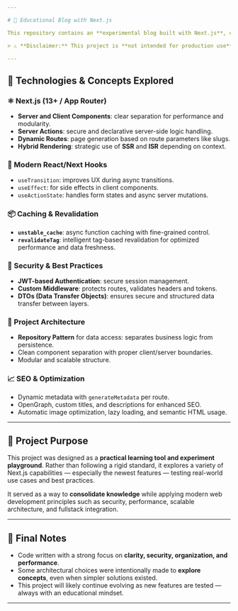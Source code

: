 ```yaml
---

# 🧪 Educational Blog with Next.js

This repository contains an **experimental blog built with Next.js**, created **exclusively for educational purposes**. It was developed as a personal lab to deeply explore the modern capabilities of the framework and test **advanced fullstack development patterns**.

> ⚠️ **Disclaimer:** This project is **not intended for production use**. It was built purely for learning, experimentation, and hands-on practice.

---
```


## 🚀 Technologies & Concepts Explored

### ⚛️ Next.js (13+ / App Router)

* **Server and Client Components**: clear separation for performance and modularity.
* **Server Actions**: secure and declarative server-side logic handling.
* **Dynamic Routes**: page generation based on route parameters like slugs.
* **Hybrid Rendering**: strategic use of **SSR** and **ISR** depending on context.

### 🧵 Modern React/Next Hooks

* `useTransition`: improves UX during async transitions.
* `useEffect`: for side effects in client components.
* `useActionState`: handles form states and async server mutations.

### 📦 Caching & Revalidation

* **`unstable_cache`**: async function caching with fine-grained control.
* **`revalidateTag`**: intelligent tag-based revalidation for optimized performance and data freshness.

### 🔐 Security & Best Practices

* **JWT-based Authentication**: secure session management.
* **Custom Middleware**: protects routes, validates headers and tokens.
* **DTOs (Data Transfer Objects)**: ensures secure and structured data transfer between layers.

### 🧱 Project Architecture

* **Repository Pattern** for data access: separates business logic from persistence.
* Clean component separation with proper client/server boundaries.
* Modular and scalable structure.

### 📈 SEO & Optimization

* Dynamic metadata with `generateMetadata` per route.
* OpenGraph, custom titles, and descriptions for enhanced SEO.
* Automatic image optimization, lazy loading, and semantic HTML usage.

---

## 🎯 Project Purpose

This project was designed as a **practical learning tool and experiment playground**. Rather than following a rigid standard, it explores a variety of Next.js capabilities — especially the newest features — testing real-world use cases and best practices.

It served as a way to **consolidate knowledge** while applying modern web development principles such as security, performance, scalable architecture, and fullstack integration.

---

## 🧪 Final Notes

* Code written with a strong focus on **clarity, security, organization, and performance**.
* Some architectural choices were intentionally made to **explore concepts**, even when simpler solutions existed.
* This project will likely continue evolving as new features are tested — always with an educational mindset.

---

